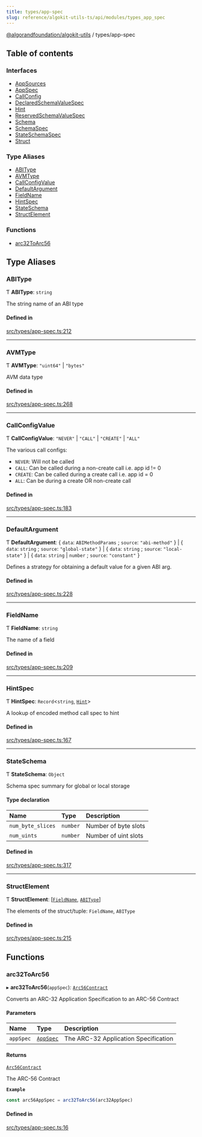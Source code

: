 ```yaml
---
title: types/app-spec
slug: reference/algokit-utils-ts/api/modules/types_app_spec
---
```

[@algorandfoundation/algokit-utils](/reference/algokit-utils-ts/api/overview) / types/app-spec



## Table of contents

### Interfaces

- [AppSources](/reference/algokit-utils-ts/api/interfaces/types_app_specappsources/)
- [AppSpec](/reference/algokit-utils-ts/api/interfaces/types_app_specappspec/)
- [CallConfig](/reference/algokit-utils-ts/api/interfaces/types_app_speccallconfig/)
- [DeclaredSchemaValueSpec](/reference/algokit-utils-ts/api/interfaces/types_app_specdeclaredschemavaluespec/)
- [Hint](/reference/algokit-utils-ts/api/interfaces/types_app_spechint/)
- [ReservedSchemaValueSpec](/reference/algokit-utils-ts/api/interfaces/types_app_specreservedschemavaluespec/)
- [Schema](/reference/algokit-utils-ts/api/interfaces/types_app_specschema/)
- [SchemaSpec](/reference/algokit-utils-ts/api/interfaces/types_app_specschemaspec/)
- [StateSchemaSpec](/reference/algokit-utils-ts/api/interfaces/types_app_specstateschemaspec/)
- [Struct](/reference/algokit-utils-ts/api/interfaces/types_app_specstruct/)

### Type Aliases

- [ABIType](#abitype)
- [AVMType](#avmtype)
- [CallConfigValue](#callconfigvalue)
- [DefaultArgument](#defaultargument)
- [FieldName](#fieldname)
- [HintSpec](#hintspec)
- [StateSchema](#stateschema)
- [StructElement](#structelement)

### Functions

- [arc32ToArc56](#arc32toarc56)

## Type Aliases

### ABIType

Ƭ **ABIType**: `string`

The string name of an ABI type

#### Defined in

[src/types/app-spec.ts:212](https://github.com/algorandfoundation/algokit-utils-ts/blob/main/src/types/app-spec.ts#L212)

___

### AVMType

Ƭ **AVMType**: ``"uint64"`` \| ``"bytes"``

AVM data type

#### Defined in

[src/types/app-spec.ts:268](https://github.com/algorandfoundation/algokit-utils-ts/blob/main/src/types/app-spec.ts#L268)

___

### CallConfigValue

Ƭ **CallConfigValue**: ``"NEVER"`` \| ``"CALL"`` \| ``"CREATE"`` \| ``"ALL"``

The various call configs:
 * `NEVER`: Will not be called
 * `CALL`: Can be called during a non-create call i.e. app id != 0
 * `CREATE`: Can be called during a create call i.e. app id = 0
 * `ALL`: Can be during a create OR non-create call

#### Defined in

[src/types/app-spec.ts:183](https://github.com/algorandfoundation/algokit-utils-ts/blob/main/src/types/app-spec.ts#L183)

___

### DefaultArgument

Ƭ **DefaultArgument**: \{ `data`: `ABIMethodParams` ; `source`: ``"abi-method"``  } \| \{ `data`: `string` ; `source`: ``"global-state"``  } \| \{ `data`: `string` ; `source`: ``"local-state"``  } \| \{ `data`: `string` \| `number` ; `source`: ``"constant"``  }

Defines a strategy for obtaining a default value for a given ABI arg.

#### Defined in

[src/types/app-spec.ts:228](https://github.com/algorandfoundation/algokit-utils-ts/blob/main/src/types/app-spec.ts#L228)

___

### FieldName

Ƭ **FieldName**: `string`

The name of a field

#### Defined in

[src/types/app-spec.ts:209](https://github.com/algorandfoundation/algokit-utils-ts/blob/main/src/types/app-spec.ts#L209)

___

### HintSpec

Ƭ **HintSpec**: `Record`\<`string`, [`Hint`](/reference/algokit-utils-ts/api/interfaces/types_app_spechint/)\>

A lookup of encoded method call spec to hint

#### Defined in

[src/types/app-spec.ts:167](https://github.com/algorandfoundation/algokit-utils-ts/blob/main/src/types/app-spec.ts#L167)

___

### StateSchema

Ƭ **StateSchema**: `Object`

Schema spec summary for global or local storage

#### Type declaration

| Name | Type | Description |
| :------ | :------ | :------ |
| `num_byte_slices` | `number` | Number of byte slots |
| `num_uints` | `number` | Number of uint slots |

#### Defined in

[src/types/app-spec.ts:317](https://github.com/algorandfoundation/algokit-utils-ts/blob/main/src/types/app-spec.ts#L317)

___

### StructElement

Ƭ **StructElement**: [[`FieldName`](#fieldname), [`ABIType`](#abitype)]

The elements of the struct/tuple: `FieldName`, `ABIType`

#### Defined in

[src/types/app-spec.ts:215](https://github.com/algorandfoundation/algokit-utils-ts/blob/main/src/types/app-spec.ts#L215)

## Functions

### arc32ToArc56

▸ **arc32ToArc56**(`appSpec`): [`Arc56Contract`](/reference/algokit-utils-ts/api/interfaces/types_app_arc56arc56contract/)

Converts an ARC-32 Application Specification to an ARC-56 Contract

#### Parameters

| Name | Type | Description |
| :------ | :------ | :------ |
| `appSpec` | [`AppSpec`](/reference/algokit-utils-ts/api/interfaces/types_app_specappspec/) | The ARC-32 Application Specification |

#### Returns

[`Arc56Contract`](/reference/algokit-utils-ts/api/interfaces/types_app_arc56arc56contract/)

The ARC-56 Contract

**`Example`**

```typescript
const arc56AppSpec = arc32ToArc56(arc32AppSpec)
```

#### Defined in

[src/types/app-spec.ts:16](https://github.com/algorandfoundation/algokit-utils-ts/blob/main/src/types/app-spec.ts#L16)
